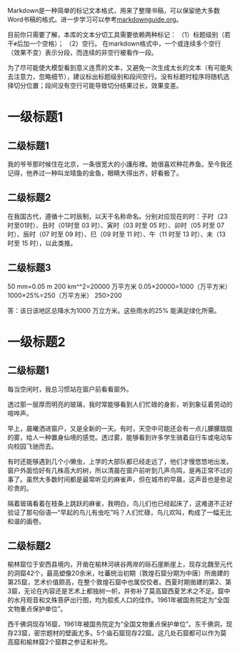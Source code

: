 Markdown是一种简单的标记文本格式，用来了整理书稿，可以保留绝大多数Word书稿的格式。进一步学习可以参考[markdownguide.org](https://www.markdownguide.org/)。

目前你只需要了解，本库的文本分切工具需要依赖两种标记：
（1）标题级别（若干`#`后加一个空格）；
（2）空行。
在markdown格式中，一个或连续多个空行（效果不变）表示分段，而连续的非空行被看作一段。

为了尽可能使大模型看到意义连贯的文本，又避免一次生成太长的文本（有可能失去注意力，忽略细节），建议标出标题级别和段间空行。没有标题时程序将随机选择切分位置；段间没有空行可能导致切分结果过长，效果变差。

# 一级标题1

## 二级标题1

我的爷爷那时候住在北京，一条很宽大的小護彤裡。她很喜欢种花养鱼。至今我还记得，他养过一种叫龙晴鱼的金鱼，眼睛大得出齐，好看极了。


## 二级标题2

在我国古代，遵循十二时辰制，以天干名称命名。分别对应现在的时：子时（23时至01时）、丑时（01时至 03 时）、寅时（03 时至 05 时）、卯时（05 时至 07 时）、辰时（07 时至 09 时）、巳（09 时至 11 时）、午（11 时至 13 时）、未（13 时至 15 时），以此类推。


## 二级标题3

50 mm=0.05 m     200 km^^2=20000 万平方米
0.05×20000=1000（万平方米）
1000×25%=250（万平方米）
250>200

答：该日该地区总降水为1000 万立方米。这些雨水的25% 能满足绿化所需。

# 一级标题2

## 二级标题1

每当空闲时，我总习惯站在窗户前看看窗外。

透过那一层厚而明亮的玻璃，我时常能够看到人们忙碌的身影，听到象征着劳动的喧哗声。

早上，晨曦洒进窗户，又是全新的一天。有时，天空中可能还会有一点儿朦朦胧胧的雾，给人一种置身仙境的感觉。透过雾，能够看到许多学生骑着自行车或电动车向校园飞驰而去。

有时还能够遇到几个小懒虫，上学的大部队都已经走远了，他们才慢悠悠地出发。窗户外面恰好有几株高大的树，所以清晨在窗户前听到几声鸟鸣，是再正常不过的事了。虽然大多数时间都是最常听见的麻雀声，但在城市的早晨，这声音也是弥足珍贵的。

隔着玻璃看着在枝条上跳跃的麻雀，我明白，鸟儿们也已经起床了，这难道不正好验证了那句俗语—“早起的鸟儿有虫吃”吗？人们忙碌，鸟儿欢叫，构成了一幅无比和谐的画卷。


## 二级标题2

榆林窟位于安西县境内，开凿在榆林河峡谷两岸的砾石崖断崖上，现存北魏至元代的洞窟42个，最高塑像20余米，吐蕃统治初期（敦煌石窟分期为中唐）所凿建的第25窟，艺术价值颇高，在整个敦煌石窟中也属佼佼者。西夏时期凿建的第2、第3窟，无论在内容还是艺术上都独树一帜，并弥补了莫高窟西夏艺术之不足。窟中的水月观音和文殊菩萨出行图，均为脍炙人口的佳作。1961年被国务院定为“全国文物重点保护单位”。

西千佛洞现存16窟，1961年被国务院定为“全国文物重点保护单位”。东千佛洞，现存23窟，密宗题材的壁画尤多。5个庙石窟现存22窟。这几处石窟都可以作为莫高窟和榆林窟2个窟群之参证和补充。

